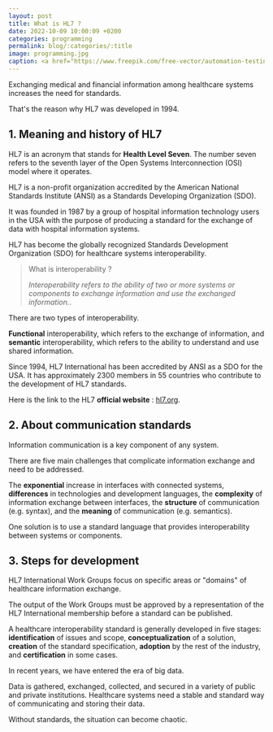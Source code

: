 ```yaml
---
layout: post
title: What is HL7 ?
date: 2022-10-09 10:00:09 +0200
categories: programming
permalink: blog/:categories/:title
image: programming.jpg
caption: <a href="https://www.freepik.com/free-vector/automation-testing-abstract-concept-vector-illustration-software-testing-solution-development-process-automation-website-developer-optimization-online-service-site-menu-bar-abstract-metaphor_24122199.htm#query=coding&position=26&from_view=search&track=sph">Image by vectorjuice</a>
---
```

Exchanging medical and financial information among healthcare systems increases the need for standards.

That's the reason why HL7 was developed in 1994.

## 1. Meaning and history of HL7

HL7 is an acronym that stands for **Health Level Seven**.
The number seven refers to the seventh layer of the Open Systems Interconnection (OSI) model where it operates.

HL7 is a non-profit organization accredited by the American National Standards Institute (ANSI) as a Standards Developing Organization (SDO).

It was founded in 1987 by a group of hospital information technology users in the USA with the purpose of producing a standard for the exchange of data with hospital information systems.

HL7 has become the globally recognized Standards Development Organization (SDO) for healthcare systems interoperability.

> What is interoperability ?
>
> *Interoperability refers to the ability of two or more systems or components to exchange information and use the exchanged information.*.

There are two types of interoperability.

**Functional** interoperability, which refers to the exchange of information, and **semantic** interoperability, which refers to the ability to understand and use shared information.

Since 1994, HL7 International has been accredited by ANSI as a SDO for the USA. It has approximately 2300 members in 55 countries who contribute to the development of HL7 standards.

Here is the link to the HL7 **official website** : [hl7.org](http://www.hl7.org/).

## 2. About communication standards

Information communication is a key component of any system.

There are five main challenges that complicate information exchange and need to be addressed.

The **exponential** increase in interfaces with connected systems, **differences** in technologies and development languages, the **complexity** of information exchange between interfaces, the **structure** of communication (e.g. syntax), and the **meaning** of communication (e.g. semantics).

One solution is to use a standard language that provides interoperability between systems or components.

## 3. Steps for development

HL7 International Work Groups focus on specific areas or "domains" of healthcare information exchange.

The output of the Work Groups must be approved by a representation of the HL7 International membership before a standard can be published.

A healthcare interoperability standard is generally developed in five stages: **identification** of issues and scope, **conceptualization** of a solution, **creation** of the standard specification, **adoption** by the rest of the industry, and **certification** in some cases.

In recent years, we have entered the era of big data.

Data is gathered, exchanged, collected, and secured in a variety of public and private institutions. Healthcare systems need a stable and standard way of communicating and storing their data.

Without standards, the situation can become chaotic.
